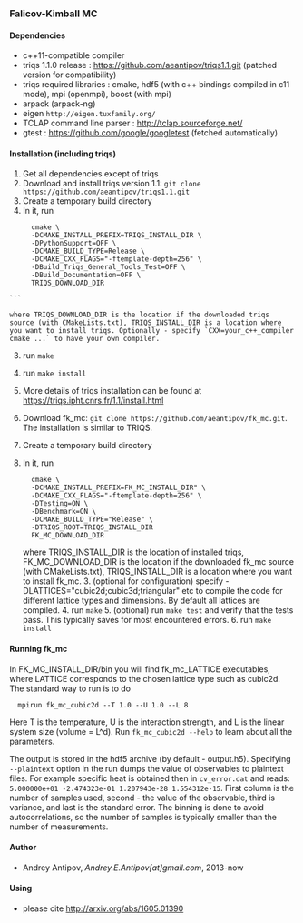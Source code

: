 ### Falicov-Kimball MC
#### Dependencies 
- c++11-compatible compiler
- triqs 1.1.0 release : https://github.com/aeantipov/triqs1.1.git (patched version for compatibility)
- triqs required libraries : cmake, hdf5 (with c++ bindings compiled in c11 mode), mpi (openmpi), boost (with mpi)
- arpack (arpack-ng)
- eigen `http://eigen.tuxfamily.org/`
- TCLAP command line parser : http://tclap.sourceforge.net/
- gtest : https://github.com/google/googletest (fetched automatically) 

#### Installation (including triqs)
1. Get all dependencies except of triqs 
2. Download and install triqs version 1.1: `git clone https://github.com/aeantipov/triqs1.1.git` 
  1. Create a temporary build directory
  2. In it, run 
      ```
        cmake \
        -DCMAKE_INSTALL_PREFIX=TRIQS_INSTALL_DIR \
        -DPythonSupport=OFF \
        -DCMAKE_BUILD_TYPE=Release \
        -DCMAKE_CXX_FLAGS="-ftemplate-depth=256" \
        -DBuild_Triqs_General_Tools_Test=OFF \
        -DBuild_Documentation=OFF \
        TRIQS_DOWNLOAD_DIR
    ```
    
    where TRIQS_DOWNLOAD_DIR is the location if the downloaded triqs source (with CMakeLists.txt), TRIQS_INSTALL_DIR is a location where you want to install triqs. Optionally - specify `CXX=your_c++_compiler cmake ...` to have your own compiler. 
  3. run `make`
  4. run `make install`
  5. More details of triqs installation can be found at https://triqs.ipht.cnrs.fr/1.1/install.html
3. Download fk_mc: `git clone https://github.com/aeantipov/fk_mc.git`. The installation is similar to TRIQS. 
  1. Create a temporary build directory
  2. In it, run 
      ```
        cmake \
        -DCMAKE_INSTALL_PREFIX=FK_MC_INSTALL_DIR" \
        -DCMAKE_CXX_FLAGS="-ftemplate-depth=256" \
        -DTesting=ON \
        -DBenchmark=ON \
        -DCMAKE_BUILD_TYPE="Release" \
        -DTRIQS_ROOT=TRIQS_INSTALL_DIR
        FK_MC_DOWNLOAD_DIR
      ```
      
      where TRIQS_INSTALL_DIR is the location of installed triqs, FK_MC_DOWNLOAD_DIR is the location if the downloaded fk_mc source (with CMakeLists.txt), TRIQS_INSTALL_DIR is a location where you want to install fk_mc. 
    3. (optional for configuration) specify -DLATTICES="cubic2d;cubic3d;triangular" etc to compile the code for different lattice types and dimensions. By default all lattices are compiled.
    4. run `make`
    5. (optional) run `make test` and verify that the tests pass. This typically saves for most encountered errors.
    6. run `make install`

#### Running fk_mc
In FK_MC_INSTALL_DIR/bin you will find fk_mc_LATTICE executables, where LATTICE corresponds to the chosen lattice type such as cubic2d. 
The standard way to run is to do 
```
  mpirun fk_mc_cubic2d --T 1.0 --U 1.0 --L 8
```

Here T is the temperature, U is the interaction strength, and L is the linear system size (volume = L^d). Run `fk_mc_cubic2d --help` to learn about all the parameters. 

The output is stored in the hdf5 archive (by default - output.h5). Specifying `--plaintext` option in the run dumps the value of observables to plaintext files. For example specific heat is obtained then in `cv_error.dat` and reads:
`5.000000e+01 -2.474323e-01 1.207943e-28 1.554312e-15`. First column is the number of samples used, second - the value of the observable, third is variance, and last is the standard error. The binning is done to avoid autocorrelations, so the number of samples is typically smaller than the number of measurements.

#### Author
- Andrey Antipov, *Andrey.E.Antipov[at]gmail.com*, 2013-now

#### Using 
- please cite http://arxiv.org/abs/1605.01390 
